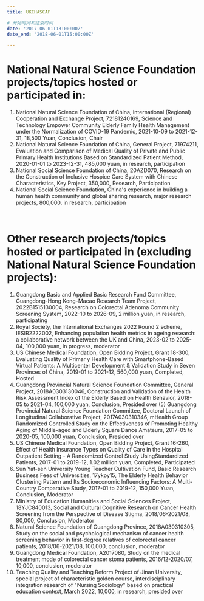 ```yaml
---
title: UKCHASCAP

# 开始时间和结束时间
date: '2017-06-01T13:00:00Z'
date_end: '2018-06-01T15:00:00Z'

---
```



# National Natural Science Foundation projects/topics hosted or participated in:
1. National Natural Science Foundation of China, International (Regional) Cooperation and Exchange Project, 72181240169, Science and Technology Empower Community Elderly Family Health Management under the Normalization of COVID-19 Pandemic, 2021-10-09 to 2021-12-31, 18,500 Yuan, Conclusion, Chair
2. National Natural Science Foundation of China, General Project, 71974211, Evaluation and Comparison of Medical Quality of Private and Public Primary Health Institutions Based on Standardized Patient Method, 2020-01-01 to 2023-12-31, 485,000 yuan, in research, participation
3. National Social Science Foundation of China, 20AZD070, Research on the Construction of Inclusive Hospice Care System with Chinese Characteristics, Key Project, 350,000, Research, Participation
4. National Social Science Foundation, China's experience in building a human health community and global sharing research, major research projects, 800,000, in research, participation
<br>

# Other research projects/topics hosted or participated in (excluding National Natural Science Foundation projects):
1. Guangdong Basic and Applied Basic Research Fund Committee, Guangdong-Hong Kong-Macao Research Team Project, 2022B1515130004, Research on Colorectal Adenoma Community Screening System, 2022-10 to 2026-09, 2 million yuan, in research, participating
2. Royal Society, the lnternational Exchanges 2022 Round 2 scheme, IESIR2222002, Enhancing population health metrics in ageing research: a collaborative network between the UK and China, 2023-02 to 2025-04, 100,000 yuan, in progress, moderator
3. US Chinese Medical Foundation, Open Bidding Project, Grant 18-300, Evaluating Quality of Primar y Health Care with Smartphone-Based Virtual Patients: A Multicenter Development & Validation Study in Seven Provinces of China, 2019-01 to 2021-12, 560,000 yuan, Completed, Hosted
4. Guangdong Provincial Natural Science Foundation Committee, General Project, 2018A0303130046, Construction and Validation of the Health Risk Assessment Index of the Elderly Based on Health Behavior, 2018-05 to 2021-04, 100,000 yuan, Conclusion, Presided over (5) Guangdong Provincial Natural Science Foundation Committee, Doctoral Launch of Longitudinal Collaborative Project, 2017A030310346, mHealth Group Randomized Controlled Study on the Effectiveness of Promoting Healthy Aging of Middle-aged and Elderly Square Dance Amateurs, 2017-05 to 2020-05, 100,000 yuan, Conclusion, Presided over
5. US Chinese Medical Foundation, Open Bidding Project, Grant 16-260, Effect of Health Insurance Types on Quality of Care in the Hospital Outpatient Setting - A Randomized Control Study UsingStandardized Patients, 2017-01 to 2019-12, 1.02 million yuan, Completed, Participated
6. Sun Yat-sen University Young Teacher Cultivation Fund, Basic Research Business Fees of Universities, 17ykpy15, The Elderly Health Behavior Clustering Pattern and Its Socioeconomic Influencing Factors: A Multi-Country Comparative Study, 2017-01 to 2019-12, 150,000 Yuan, Conclusion, Moderator
7. Ministry of Education Humanities and Social Sciences Project, 18YJC840013, Social and Cultural Cognitive Research on Cancer Health Screening from the Perspective of Disease Stigma, 2018/06-2021/08, 80,000, Conclusion, Moderator
8. Natural Science Foundation of Guangdong Province, 2018A030310305, Study on the social and psychological mechanism of cancer health screening behavior in first-degree relatives of colorectal cancer patients, 2018/06-2021/08, 100,000, conclusion, moderator
9. Guangdong Medical Foundation, A2017080, Study on the medical treatment mode of colorectal cancer stoma patients, 2016/12-2020/07, 10,000, conclusion, moderator
10. Teaching Quality and Teaching Reform Project of Jinan University, special project of characteristic golden course, interdisciplinary integration research of "Nursing Sociology" based on practical education context, March 2022, 10,000, in research, presided over